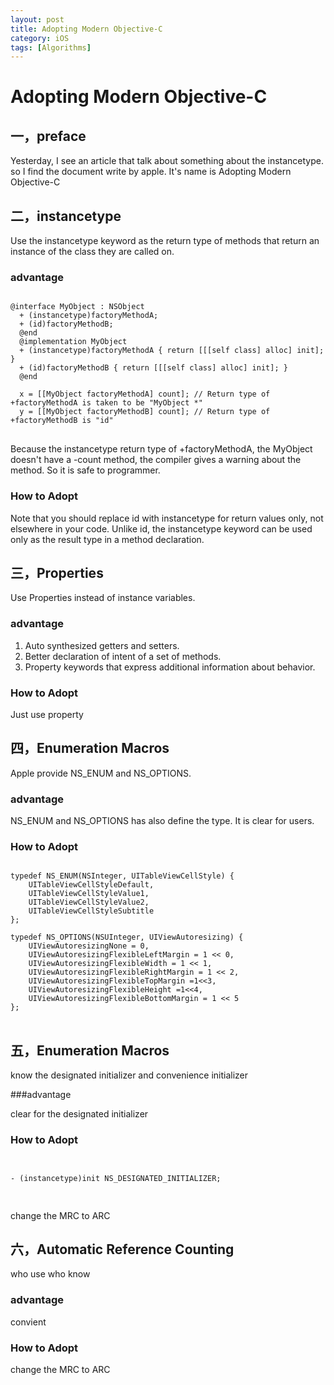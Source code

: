 ```yaml
---
layout: post
title: Adopting Modern Objective-C
category: iOS
tags: [Algorithms]
---
```


# Adopting Modern Objective-C

## 一，preface

Yesterday, I see an article that talk about something about the instancetype. so I find the document write by apple.
It's name is Adopting Modern Objective-C

## 二，instancetype

Use the instancetype keyword as the return type of methods that return an instance of the class they are called on.

### advantage
<pre>
<code>
@interface MyObject : NSObject
  + (instancetype)factoryMethodA;
  + (id)factoryMethodB;
  @end
  @implementation MyObject
  + (instancetype)factoryMethodA { return [[[self class] alloc] init]; }
  + (id)factoryMethodB { return [[[self class] alloc] init]; }
  @end

  x = [[MyObject factoryMethodA] count]; // Return type of +factoryMethodA is taken to be "MyObject *"
  y = [[MyObject factoryMethodB] count]; // Return type of +factoryMethodB is "id"
</code>
</pre>

Because the instancetype return type of +factoryMethodA, the MyObject doesn't have a -count method, the compiler gives a warning about the method.
So it is safe to programmer.

### How to Adopt

Note that you should replace id with instancetype for return values only, not elsewhere in your code. Unlike id, the instancetype keyword can be used only as the result type in a method declaration.
 
## 三，Properties

Use Properties instead of instance variables.

### advantage
1) Auto synthesized getters and setters.
2) Better declaration of intent of a set of methods.
3) Property keywords that express additional information about behavior.

### How to Adopt

Just use property

## 四，Enumeration Macros

Apple provide NS_ENUM and NS_OPTIONS.

### advantage

NS_ENUM and NS_OPTIONS has also define the type. It is clear for users.

### How to Adopt
<pre>
<code>
typedef NS_ENUM(NSInteger, UITableViewCellStyle) {
    UITableViewCellStyleDefault,
	UITableViewCellStyleValue1,
	UITableViewCellStyleValue2,
	UITableViewCellStyleSubtitle
};

typedef NS_OPTIONS(NSUInteger, UIViewAutoresizing) {
	UIViewAutoresizingNone = 0, 
	UIViewAutoresizingFlexibleLeftMargin = 1 << 0,
	UIViewAutoresizingFlexibleWidth = 1 << 1,
	UIViewAutoresizingFlexibleRightMargin = 1 << 2,
 	UIViewAutoresizingFlexibleTopMargin =1<<3,
  	UIViewAutoresizingFlexibleHeight =1<<4, 
  	UIViewAutoresizingFlexibleBottomMargin = 1 << 5
};
</code>
</pre>

## 五，Enumeration Macros

know the designated initializer and convenience initializer

###advantage

clear for the designated initializer

### How to Adopt
<pre>
<code>

- (instancetype)init NS_DESIGNATED_INITIALIZER;

</code>
</pre>

change the MRC to ARC

## 六，Automatic Reference Counting

who use who know

### advantage

convient

### How to Adopt

change the MRC to ARC


